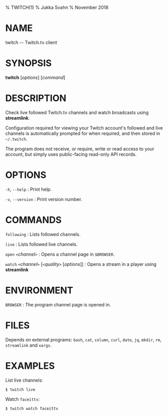 % TWITCH(1)
% Jukka Svahn
% November 2018

# NAME

twitch -- Twitch.tv client

# SYNOPSIS

**twitch** [*options*] [*command*]

# DESCRIPTION

Check live followed Twitch.tv channels and watch broadcasts using
**streamlink**.

Configuration required for viewing your Twitch account's followed and live
channels is automatically prompted for when required, and then stored in
`~/.twitch`.

The program does not receive, or require, write or read access to your account,
but simply uses public-facing read-only API records.

# OPTIONS

`-h`, `--help`
: Print help.

`-v`, `--version`
: Print version number.

# COMMANDS

`following`
: Lists followed channels.

`live`
: Lists followed live channels.

`open` `<`*channel*`>`
: Opens a channel page in `$BROWSER`.

`watch` `<`*channel*`>` [`<`*quality*`>` [*options*]]
: Opens a stream in a player using **streamlink**

# ENVIRONMENT

`BROWSER`
: The program channel page is opened in.

# FILES

Depends on external programs: `bash`, `cat`, `column`, `curl`, `date`, `jq`,
`mkdir`, `rm`, `streamlink` and `xargs`.

# EXAMPLES

List live channels:

    $ twitch live

Watch `faceittv`:

    $ twitch watch faceittv
